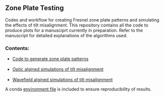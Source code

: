 ## Zone Plate Testing

Codes and workflow for creating Fresnel zone plate patterns and simulating the effects of tilt misalignment. This repository contains all the code to produce plots for a manusciprt currently in preparation. Refer to the manuscript for detailed explanations of the algorithms used. 

### Contents:</br>
* [Code to generate zone plate patterns](https://github.com/s-sajid-ali/zone_plate_testing/wiki/Generating-zone-plate-patterns)</br></br>
* [Optic algined simulations of tilt misalignment](https://github.com/s-sajid-ali/zone_plate_testing/wiki/Optic-aliged-approach)</br></br>
* [Wavefield algined simulations of tilt misalignment](https://github.com/s-sajid-ali/zone_plate_testing/wiki/Wavefiled-aligned-approach)


A conda [environment file](https://github.com/s-sajid-ali/zone_plate_testing/blob/master/ipy3.yml) is included to ensure reproducibility of results. 
